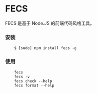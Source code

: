 FECS
==========

FECS 是基于 Node.JS 的前端代码风格工具。

### 安装

```
    $ [sudo] npm install fecs -g
```

### 使用

```
    fecs
    fecs -v
    fecs check --help
    fecs format --help
```


